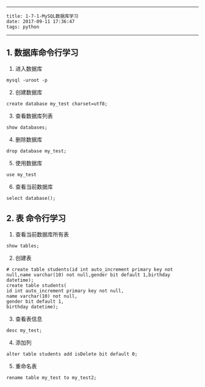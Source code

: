 
---
    title: 1-7-1-MySQL数据库学习
    date: 2017-09-11 17:36:47
    tags: python
---
## 1. 数据库命令行学习
1. 进入数据库
```
mysql -uroot -p
```
2. 创建数据库
```
create database my_test charset=utf8;
```
3. 查看数据库列表
```
show databases;
```
4. 删除数据库
```
drop database my_test;
```
5. 使用数据库
```
use my_test
```
6. 查看当前数据库
```
select database();
```

## 2. 表 命令行学习
1. 查看当前数据库所有表
```
show tables;
```
 2. 创建表
```mysql
# create table students(id int auto_increment primary key not null,name varchar(10) not null,gender bit default 1,birthday datetime);
create table students(
id int auto_increment primary key not null,
name varchar(10) not null,
gender bit default 1,
birthday datetime);
```
3. 查看表信息
```
desc my_test;
```
4. 添加列
```
alter table students add isDelete bit default 0;
```
5. 重命名表
```
rename table my_test to my_test2;
```

